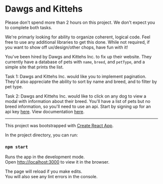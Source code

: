 # Dawgs and Kittehs

Please don't spend more than 2 hours on this project. We don't expect you to complete both tasks.

We're primarly looking for ability to organize coherent, logical code. Feel free to use any additional libraries to get this done. While not required, if you want to show off ux/design/other chops, have fun with it!

You've been hired by Dawgs and Kittehs Inc. to fix up their website. They currently have a database of pets with `name`, `breed`, and `petType`, and a simple site that prints the list. 

Task 1: 
Dawgs and Kittehs Inc. would like you to implement pagination. They'd also appreciate the ability to sort by name and breed, and to filter by pet type.

Task 2:
Dawgs and Kittehs Inc. would like to click on any dog to view a modal with information about their breed. You'll have a list of pets but no breed information, so you'll need to use an api. Start by signing up for an api key [here](https://thedogapi.com/). View documentation [here](https://documenter.getpostman.com/view/4016432/the-dog-api/RW81vZ4Z).

----

This project was bootstrapped with [Create React App](https://github.com/facebook/create-react-app).

In the project directory, you can run:

### `npm start`

Runs the app in the development mode.<br>
Open [http://localhost:3000](http://localhost:3000) to view it in the browser.

The page will reload if you make edits.<br>
You will also see any lint errors in the console.